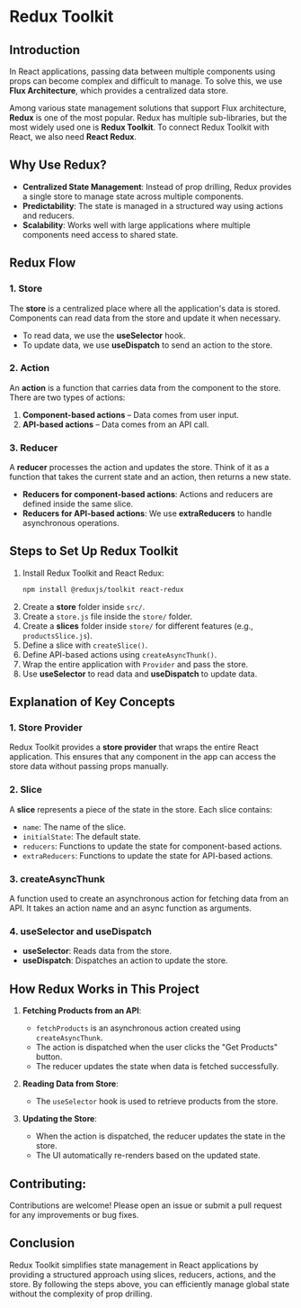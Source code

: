 # Redux Toolkit 

## Introduction
In React applications, passing data between multiple components using props can become complex and difficult to manage. To solve this, we use **Flux Architecture**, which provides a centralized data store.

Among various state management solutions that support Flux architecture, **Redux** is one of the most popular. Redux has multiple sub-libraries, but the most widely used one is **Redux Toolkit**. To connect Redux Toolkit with React, we also need **React Redux**.

## Why Use Redux?
- **Centralized State Management**: Instead of prop drilling, Redux provides a single store to manage state across multiple components.
- **Predictability**: The state is managed in a structured way using actions and reducers.
- **Scalability**: Works well with large applications where multiple components need access to shared state.

## Redux Flow
### 1. Store
The **store** is a centralized place where all the application's data is stored. Components can read data from the store and update it when necessary.

- To read data, we use the **useSelector** hook.
- To update data, we use **useDispatch** to send an action to the store.

### 2. Action
An **action** is a function that carries data from the component to the store. There are two types of actions:
1. **Component-based actions** – Data comes from user input.
2. **API-based actions** – Data comes from an API call.

### 3. Reducer
A **reducer** processes the action and updates the store. Think of it as a function that takes the current state and an action, then returns a new state.

- **Reducers for component-based actions**: Actions and reducers are defined inside the same slice.
- **Reducers for API-based actions**: We use **extraReducers** to handle asynchronous operations.

## Steps to Set Up Redux Toolkit
1. Install Redux Toolkit and React Redux:
   ```bash
   npm install @reduxjs/toolkit react-redux
   ```
2. Create a **store** folder inside `src/`.
3. Create a `store.js` file inside the `store/` folder.
4. Create a **slices** folder inside `store/` for different features (e.g., `productsSlice.js`).
5. Define a slice with `createSlice()`.
6. Define API-based actions using `createAsyncThunk()`.
7. Wrap the entire application with `Provider` and pass the store.
8. Use **useSelector** to read data and **useDispatch** to update data.

## Explanation of Key Concepts
### **1. Store Provider**
Redux Toolkit provides a **store provider** that wraps the entire React application. This ensures that any component in the app can access the store data without passing props manually.

### **2. Slice**
A **slice** represents a piece of the state in the store. Each slice contains:
- `name`: The name of the slice.
- `initialState`: The default state.
- `reducers`: Functions to update the state for component-based actions.
- `extraReducers`: Functions to update the state for API-based actions.

### **3. createAsyncThunk**
A function used to create an asynchronous action for fetching data from an API. It takes an action name and an async function as arguments.

### **4. useSelector and useDispatch**
- **useSelector**: Reads data from the store.
- **useDispatch**: Dispatches an action to update the store.

## How Redux Works in This Project
1. **Fetching Products from an API**:
   - `fetchProducts` is an asynchronous action created using `createAsyncThunk`.
   - The action is dispatched when the user clicks the "Get Products" button.
   - The reducer updates the state when data is fetched successfully.

2. **Reading Data from Store**:
   - The `useSelector` hook is used to retrieve products from the store.

3. **Updating the Store**:
   - When the action is dispatched, the reducer updates the state in the store.
   - The UI automatically re-renders based on the updated state.

## Contributing:
Contributions are welcome! Please open an issue or submit a pull request for any improvements or bug fixes. 

## Conclusion
Redux Toolkit simplifies state management in React applications by providing a structured approach using slices, reducers, actions, and the store. By following the steps above, you can efficiently manage global state without the complexity of prop drilling.




